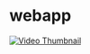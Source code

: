 # webapp
[![Video Thumbnail](https://github.com/user-attachments/assets/a327c1ad-5930-4536-bada-3efc5aa3e2dc)](https://github.com/user-attachments/assets/afc8753c-d93e-4169-9f57-bda8f0ff8bd8)
